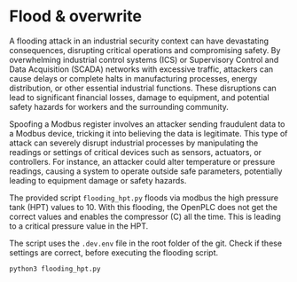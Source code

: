 # Flood & overwrite
A flooding attack in an industrial security context can have devastating consequences, disrupting critical operations and compromising safety.
By overwhelming industrial control systems (ICS) or Supervisory Control and Data Acquisition (SCADA) networks with excessive traffic, attackers can cause delays or complete halts in manufacturing processes, energy distribution, or other essential industrial functions.
These disruptions can lead to significant financial losses, damage to equipment, and potential safety hazards for workers and the surrounding community.

Spoofing a Modbus register involves an attacker sending fraudulent data to a Modbus device, tricking it into believing the data is legitimate.
This type of attack can severely disrupt industrial processes by manipulating the readings or settings of critical devices such as sensors, actuators, or controllers.
For instance, an attacker could alter temperature or pressure readings, causing a system to operate outside safe parameters, potentially leading to equipment damage or safety hazards.

The provided script `flooding_hpt.py` floods via modbus the high pressure tank (HPT) values to 10.
With this flooding, the OpenPLC does not get the correct values and enables the compressor (C) all the time.
This is leading to a critical pressure value in the HPT.

The script uses the `.dev.env` file in the root folder of the git.
Check if these settings are correct, before executing the flooding script.

```sh
python3 flooding_hpt.py
```